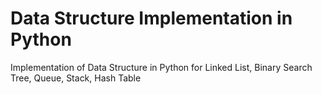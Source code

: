 # Data Structure Implementation in Python
Implementation of Data Structure in Python for Linked List, Binary Search Tree, Queue, Stack, Hash Table
